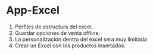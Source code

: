 # App-Excel
1. Perfiles de estructura del  excel.
2. Guardar opciones de venta offline.
3. La personalizacion dentro del excel sera muy limitada
4. Crear un Excel con los productos insertados.
